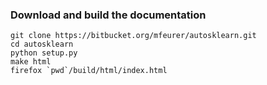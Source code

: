 ### Download and build the documentation ###

    git clone https://bitbucket.org/mfeurer/autosklearn.git
    cd autosklearn
    python setup.py
    make html
    firefox `pwd`/build/html/index.html